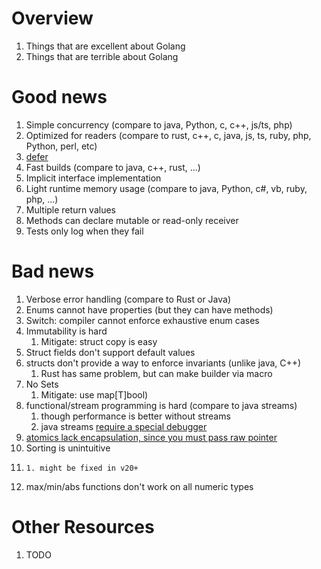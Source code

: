 # Overview
1. Things that are excellent about Golang
1. Things that are terrible about Golang


# Good news
1. Simple concurrency (compare to java, Python, c, c++, js/ts, php)
1. Optimized for readers (compare to rust, c++, c, java, js, ts, ruby, php, Python, perl, etc)
1. [defer](https://go.dev/tour/flowcontrol/12)
1. Fast builds (compare to java, c++, rust, ...)
1. Implicit interface implementation
1. Light runtime memory usage (compare to java, Python, c#, vb, ruby, php, ...)
1. Multiple return values
1. Methods can declare mutable or read-only receiver
1. Tests only log when they fail


# Bad news
1. Verbose error handling (compare to Rust or Java)
1. Enums cannot have properties (but they can have methods)
1. Switch: compiler cannot enforce exhaustive enum cases
1. Immutability is hard
    1. Mitigate: struct copy is easy
1. Struct fields don't support default values
1. structs don't provide a way to enforce invariants (unlike java, C++)
    1. Rust has same problem, but can make builder via macro
1. No Sets
    1. Mitigate: use map[T]bool)
1. functional/stream programming is hard (compare to java streams)
    1. though performance is better without streams
    1. java streams [require a special debugger](https://www.jetbrains.com/idea/guide/tips/debugging-streams/)
1. [atomics lack encapsulation, since you must pass raw pointer](https://pkg.go.dev/sync/atomic#AddInt64)
1. Sorting is unintuitive
2.     1. might be fixed in v20+
1. max/min/abs functions don't work on all numeric types


# Other Resources
1. TODO
